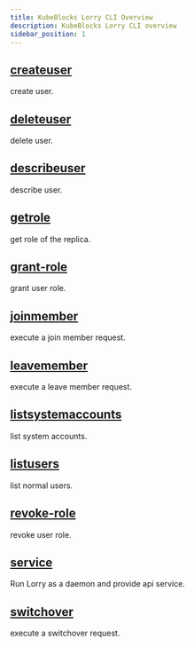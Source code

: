 ```yaml
---
title: KubeBlocks Lorry CLI Overview
description: KubeBlocks Lorry CLI overview
sidebar_position: 1
---
```


## [createuser](lorry_createuser.md)

create user.



## [deleteuser](lorry_deleteuser.md)

delete user.



## [describeuser](lorry_describeuser.md)

describe user.



## [getrole](lorry_getrole.md)

get role of the replica.



## [grant-role](lorry_grant-role.md)

grant user role.



## [joinmember](lorry_joinmember.md)

execute a join member request.



## [leavemember](lorry_leavemember.md)

execute a leave member request.



## [listsystemaccounts](lorry_listsystemaccounts.md)

list system accounts.



## [listusers](lorry_listusers.md)

list normal users.



## [revoke-role](lorry_revoke-role.md)

revoke user role.



## [service](lorry_service.md)

Run Lorry as a daemon and provide api service.



## [switchover](lorry_switchover.md)

execute a switchover request.



